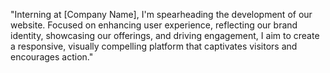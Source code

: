 "Interning at [Company Name], I'm spearheading the development of our website. Focused on enhancing user experience, reflecting our brand identity, showcasing our offerings, and driving engagement, I aim to create a responsive, visually compelling platform that captivates visitors and encourages action."
